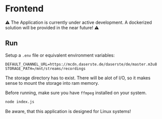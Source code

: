 # Frontend
⚠️ The Application is currently under active development. A dockerized solution will be provided in the near future! ⚠️

## Run

Setup a `.env` file or 
equivalent environment variables:
```env
DEFAULT_CHANNEL_URL=https://mcdn.daserste.de/daserste/de/master.m3u8
STORAGE_PATH=/mnt/streams/recordings
```

The storage directory has to exist. There will be alot of I/O, so it makes sense to mount the storage into ram memory.

Before running, make sure you have `ffmpeg` installed on your system.

```bash
node index.js
```
Be aware, that this application is designed for Linux systems!
